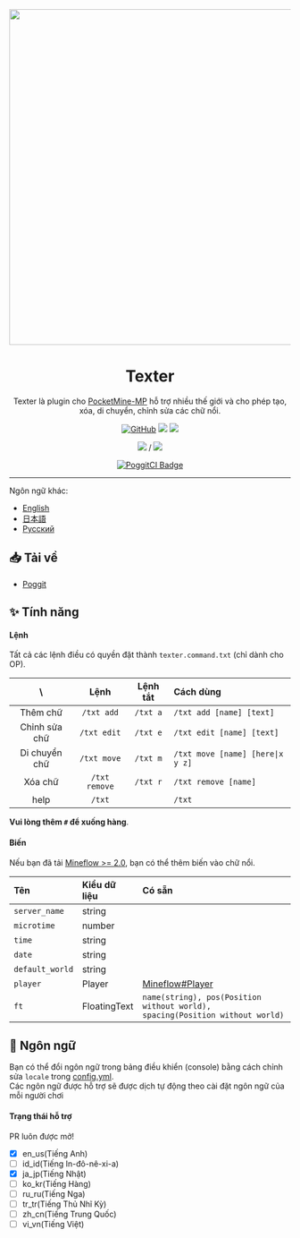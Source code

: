 <div align="center">

<img src="/assets/Texter.png" width="600px">

<h1>Texter</h1>

Texter là plugin cho [PocketMine-MP](https://github.com/pmmp/PocketMine-MP) hỗ trợ nhiều thế giới và cho phép tạo, xóa, di chuyển, chỉnh sửa các chữ nổi.

[![GitHub](https://img.shields.io/github/license/fuyutsuki/Texter?style=flat-square)](https://github.com/fuyutsuki/Texter/blob/master/LICENSE)
[![](https://poggit.pmmp.io/shield.state/Texter&style=flat-square)](https://poggit.pmmp.io/p/Texter)
[![](https://poggit.pmmp.io/shield.api/Texter&style=flat-square)](https://poggit.pmmp.io/p/Texter)

[![](https://poggit.pmmp.io/shield.dl/Texter&style=flat-square)](https://poggit.pmmp.io/p/Texter) / [![](https://poggit.pmmp.io/shield.dl.total/Texter&style=flat-square)](https://poggit.pmmp.io/p/Texter)

[![PoggitCI Badge](https://poggit.pmmp.io/ci.badge/fuyutsuki/Texter/Texter)](https://poggit.pmmp.io/ci/fuyutsuki/Texter/Texter)

</div>

***

<!--
**This branch is under development. It may contain many bugs.**
-->

Ngôn ngữ khác:
- [English](/README.md)
- [日本語](/.github/readme/ja_jp.md)
- [Русский](/.github/readme/ru_ru.md)


:inbox_tray: Tải về
-----------------------------------------

* [Poggit](https://poggit.pmmp.io/p/Texter)


:sparkles: Tính năng
-----------------------------------------

#### Lệnh

Tất cả các lệnh điều có quyền đặt thành `texter.command.txt` (chỉ dành cho OP).

| \ |Lệnh|Lệnh tắt|Cách dùng|
|:--:|:--:|:--:|:--|
|Thêm chữ|`/txt add`|`/txt a`|`/txt add [name] [text]`|
|Chỉnh sửa chữ|`/txt edit`|`/txt e`|`/txt edit [name] [text]`|
|Di chuyển chữ|`/txt move`|`/txt m`|`/txt move [name] [here\|x y z]`|
|Xóa chữ|`/txt remove`|`/txt r`|`/txt remove [name]`|
|help|`/txt`||`/txt`|

**Vui lòng thêm `#` để xuống hàng**.

#### Biến

Nếu bạn đã tải [Mineflow >= 2.0](https://poggit.pmmp.io/p/Mineflow), bạn có thể thêm biến vào chữ nổi.

|Tên|Kiểu dữ liệu|Có sẵn|
|:----|:-|:----------------|
|`server_name`|string||
|`microtime`|number||
|`time`|string||
|`date`|string||
|`default_world`|string||
|`player`|Player|[Mineflow#Player](https://github.com/aieuo/Mineflow#player)|
|`ft`|FloatingText|`name(string), pos(Position without world), spacing(Position without world)`|


:symbols: Ngôn ngữ
-----------------------------------------

Bạn có thể đổi ngôn ngữ trong bảng điều khiển (console) bằng cách chỉnh sửa `locale` trong [config.yml](/resources/config.yml).  
Các ngôn ngữ được hỗ trợ sẽ được dịch tự động theo cài đặt ngôn ngữ của mỗi người chơi

#### Trạng thái hỗ trợ

PR luôn được mở!

- [x] en_us(Tiếng Anh)
- [ ] id_id(Tiếng In-đô-nê-xi-a)
- [x] ja_jp(Tiếng Nhật)
- [ ] ko_kr(Tiếng Hàng)
- [ ] ru_ru(Tiếng Nga)
- [ ] tr_tr(Tiếng Thủ Nhĩ Kỳ)
- [ ] zh_cn(Tiếng Trung Quốc)
- [ ] vi_vn(Tiếng Việt)
